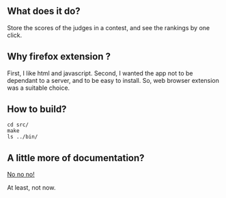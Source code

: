 ## What does it do?

Store the scores of the judges in a contest, and see the rankings by one click.

## Why firefox extension ?

First, I like html and javascript. Second, I wanted the app not to be dependant to a server, and to be easy to install.
So, web browser extension was a suitable choice.

## How to build?

    cd src/
	make
	ls ../bin/

## A little more of documentation?

[No no no!](http://www.youtube.com/watch?v=FshkO8HqQ10)

At least, not now.